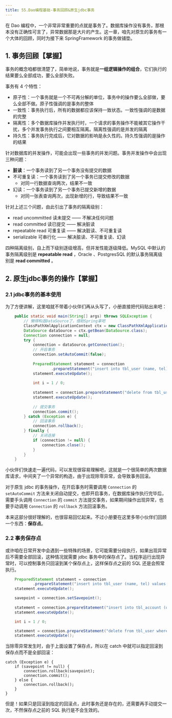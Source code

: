 ```yaml
---
title: 55.Dao编程基础-事务回顾&原生jdbc事务
---
```


在 Dao 编程中，一个非常非常重要的点就是事务了。数据库操作没有事务，那根本没有正确性可言了，异常数据那是大片的产生。这一章，咱先对原生的事务有一个大体的回顾，同时为接下来 SpringFramework 的事务做铺垫。

## 1. 事务回顾【掌握】

事务的概念咱都很清楚了，简单地说，事务就是**一组逻辑操作的组合**，它们执行的结果要么全部成功，要么全部失败。

事务有 4 个特性：

- 原子性：一个事务就是一个不可再分解的单位，事务中的操作要么全部做，要么全部不做。原子性强调的是事务的整体
- 一致性：事务执行后，所有的数据都应该保持一致状态。一致性强调的是数据的完整
- 隔离性：多个数据库操作并发执行时，一个请求的事务操作不能被其它操作干扰，多个并发事务执行之间要相互隔离。隔离性强调的是并发的隔离
- 持久性：事务执行完成后，它对数据的影响是永久性的。持久性强调的是操作的结果

针对数据库的并发操作，可能会出现一些事务的并发问题。事务并发操作中会出现三种问题：

- **脏读**：一个事务读到了另一个事务没有提交的数据
- 不可重复读：一个事务读到了另一个事务已提交修改的数据
  - 对同一行数据查询两次，结果不一致
- 幻读：一个事务读到了另一个事务已提交新增的数据
  - 对同一张表查询两次，出现新增的行，导致结果不一致

 针对上述三个问题，由此引出了事务的隔离级别：

-  read uncommitted 读未提交 —— 不解决任何问题
- read committed 读已提交 —— 解决脏读
- repeatable read 可重复读 —— 解决脏读、不可重复读
- serializable 可串行化 —— 解决脏读、不可重复读、幻读

四种隔离级别，自上而下级别逐级增高，但并发性能逐级降低。MySQL 中默认的事务隔离级别是 **repeatable read** ，Oracle 、PostgresSQL 的默认事务隔离级别是 **read committed** 。

## 2. 原生jdbc事务的操作【掌握】

### 2.1 jdbc事务的基本使用

为了方便讲解，这里咱就不带着小伙伴们再从头写了，小册直接把代码贴出来吧：

```java
    public static void main(String[] args) throws SQLException {
        // 懒得构造DataSource了，借助Spring拿吧
        ClassPathXmlApplicationContext ctx = new ClassPathXmlApplicationContext("jdbc/spring-jdbc.xml");
        DataSource dataSource = ctx.getBean(DataSource.class);
        Connection connection = null;
        try {
            connection = dataSource.getConnection();
            // 开启事务
            connection.setAutoCommit(false);
    
            PreparedStatement statement = connection
                    .prepareStatement("insert into tbl_user (name, tel) values ('hahaha', '12345')");
            statement.executeUpdate();
            
            int i = 1 / 0;
    
            statement = connection.prepareStatement("delete from tbl_user where id = 1");
            statement.executeUpdate();
    
            // 提交事务
            connection.commit();
        } catch (Exception e) {
            // 回滚事务
            connection.rollback();
        } finally {
            // 关闭连接
            if (connection != null) {
                connection.close();
            }
        }
    }
```

小伙伴们快速走一遍代码，可以发现很容易理解吧，这就是一个很简单的两次数据库请求，中间夹了一个异常的构造，由于出现除零异常，会导致事务回滚。

对于原生 jdbc 的事务操作，在开启事务时需要调用 `Connection` 的 `setAutoCommit` 方法来关闭自动提交，也即开启事务，在数据库操作执行完毕后，需要手头调用 `Connection` 的 `commit` 方法提交事务，如果期间操作出现异常，也要手动调用 `Connection` 的 `rollback` 方法回滚事务。

本来这部分很好理解的，也很容易回忆起来。不过小册要在这里多带小伙伴们回顾一个东西：**保存点**。

### 2.2 事务保存点

或许咱在日常开发中会遇到一些特殊的场景，它可能需要分段执行，如果出现异常后不需要全部回滚，这种情况就需要 jdbc 事务中的保存点了。当程序运行出现异常时，可以控制事务只回滚到某个保存点上，这样保存点之前的 SQL 还是会照常执行。

```java
    PreparedStatement statement = connection
            .prepareStatement("insert into tbl_user (name, tel) values ('hahaha', '12345')");
    statement.executeUpdate();

    savepoint = connection.setSavepoint();
    
    statement = connection.prepareStatement("insert into tbl_account (user_id, money) values (2, 123)");
    statement.executeUpdate();

    int i = 1 / 0;

    statement = connection.prepareStatement("delete from tbl_user where id = 1");
    statement.executeUpdate();
```

当除零异常发生时，由于上面设置了保存点，所以在 catch 中就可以指定回滚到保存点而不是全部回滚：

```
catch (Exception e) {
    if (savepoint != null) {
        connection.rollback(savepoint);
        connection.commit();
    } else {
        connection.rollback();
    }
}
```

但是！如果只是回滚到指定的回滚点，此时事务还是存在的，还需要再手动提交一次，不然保存点之前的 SQL 执行是不会生效的。